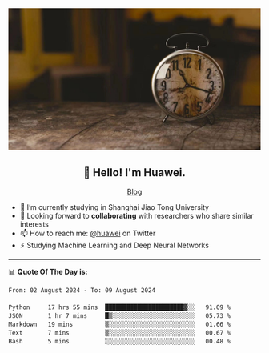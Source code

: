 <div align="center">
  <a href="https://github.com/JHW5981">
    <img src="./assets/background.jpg">
  </a>
</div>

<h2 align="center">👋 Hello! I'm Huawei.</h2>
<p align="center">
  <a href="https://blog.csdn.net/Edward__J?spm=1000.2115.3001.5343">Blog</a>
</p>


- 🔭 I’m currently studying in Shanghai Jiao Tong University
- 💬 Looking forward to **collaborating** with researchers who share similar interests
- 📫 How to reach me: [@huawei](https://twitter.com/yoohuaff) on Twitter
- ⚡ Studying Machine Learning and Deep Neural Networks

-------
📊 **Quote Of The Day is:**
<!--START_SECTION:waka-->

```txt
From: 02 August 2024 - To: 09 August 2024

Python     17 hrs 55 mins  ██████████████████████▓░░   91.09 %
JSON       1 hr 7 mins     █▒░░░░░░░░░░░░░░░░░░░░░░░   05.73 %
Markdown   19 mins         ▒░░░░░░░░░░░░░░░░░░░░░░░░   01.66 %
Text       7 mins          ▒░░░░░░░░░░░░░░░░░░░░░░░░   00.67 %
Bash       5 mins          ░░░░░░░░░░░░░░░░░░░░░░░░░   00.48 %
```

<!--END_SECTION:waka-->
